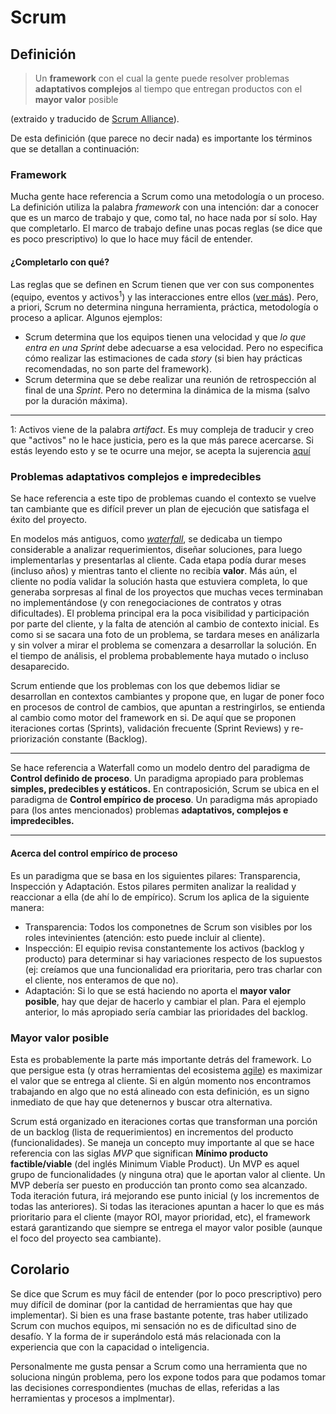 # Scrum

## Definición

> Un **framework** con el cual la gente puede resolver problemas **adaptativos complejos** al tiempo que entregan productos con el **mayor valor** posible

(extraido y traducido de [Scrum Alliance](https://www.scrumalliance.org/about-scrum/definition)).

De esta definición (que parece no decir nada) es importante los términos que se detallan a continuación:

### Framework

Mucha gente hace referencia a Scrum como una metodología o un proceso. La definición utiliza la palabra *framework* con una intención: dar a conocer que es un marco de trabajo y que, como tal, no hace nada por sí solo. Hay que completarlo. El marco de trabajo define unas pocas reglas (se dice que es poco prescriptivo) lo que lo hace muy fácil de entender.

#### ¿Completarlo con qué?

Las reglas que se definen en Scrum tienen que ver con sus componentes (equipo, eventos y activos<sup>1</sup>) y las interacciones entre ellos ([ver más](./componentes-e-interacciones.md)). Pero, a priori, Scrum no determina ninguna herramienta, práctica, metodología o proceso a aplicar. Algunos ejemplos:
- Scrum determina que los equipos tienen una velocidad y que *lo que entra en una Sprint* debe adecuarse a esa velocidad. Pero no especifica cómo realizar las estimaciones de cada *story* (si bien hay prácticas recomendadas, no son parte del framework).
- Scrum determina que se debe realizar una reunión de retrospección al final de una *Sprint*. Pero no determina la dinámica de la misma (salvo por la duración máxima).

------

1: Activos viene de la palabra *artifact*. Es muy compleja de traducir y creo que "activos" no le hace justicia, pero es la que más parece acercarse. Si estás leyendo esto y se te ocurre una mejor, se acepta la sujerencia [aquí](https://github.com/nohorbee/scrum-intro-accion/issues/new)

### Problemas adaptativos complejos e impredecibles

Se hace referencia a este tipo de problemas cuando el contexto se vuelve tan cambiante que es difícil prever un plan de ejecución que satisfaga el éxito del proyecto.

En modelos más antiguos, como [*waterfall*](https://es.wikipedia.org/wiki/Desarrollo_en_cascada), se dedicaba un tiempo considerable a analizar requerimientos, diseñar soluciones, para luego implementarlas y presentarlas al cliente. Cada etapa podía durar meses (incluso años) y mientras tanto el cliente no recibía **valor**. Más aún, el cliente no podía validar la solución hasta que estuviera completa, lo que generaba sorpresas al final de los proyectos que muchas veces terminaban no implementándose (y con renegociaciones de contratos y otras dificultades). El problema principal era la poca visibilidad y participación por parte del cliente, y la falta de atención al cambio de contexto inicial. Es como si se sacara una foto de un problema, se tardara meses en análizarla y sin volver a mirar el problema se comenzara a desarrollar la solución. En el tiempo de análisis, el problema probablemente haya mutado o incluso desaparecido.

Scrum entiende que los problemas con los que debemos lidiar se desarrollan en contextos cambiantes y propone que, en lugar de poner foco en procesos de control de cambios, que apuntan a restringirlos, se entienda al cambio como motor del framework en si. De aquí que se proponen iteraciones cortas (Sprints), validación frecuente (Sprint Reviews) y re-priorización constante (Backlog).

---
Se hace referencia a Waterfall como un modelo dentro del paradigma de **Control definido de proceso**. Un paradigma apropiado para problemas **simples, predecibles y estáticos.**
En contraposición, Scrum se ubica en el paradigma de **Control empírico de proceso**. Un paradigma más apropiado para (los antes mencionados) problemas **adaptativos, complejos e impredecibles.**

---

#### Acerca del control empírico de proceso

Es un paradigma que se basa en los siguientes pilares: Transparencia, Inspección y Adaptación. Estos pilares permiten analizar la realidad y reaccionar a ella (de ahí lo de empírico). Scrum los aplica de la siguiente manera:
- Transparencia: Todos los componetnes de Scrum son visibles por los roles intevinientes (atención: esto puede incluir al cliente).
- Inspección: El equipio revisa constantemente los activos (backlog y producto) para determinar si hay variaciones respecto de los supuestos (ej: creíamos que una funcionalidad era prioritaria, pero tras charlar con el cliente, nos enteramos de que no).
- Adaptación: Si lo que se está haciendo no aporta el **mayor valor posible**, hay que dejar de hacerlo y cambiar el plan. Para el ejemplo anterior, lo más apropiado sería cambiar las prioridades del backlog.

### Mayor valor posible

Esta es probablemente la parte más importante detrás del framework. Lo que persigue esta (y otras herramientas del ecosistema [agile](./agile.md)) es maximizar el valor que se entrega al cliente. Si en algún momento nos encontramos trabajando en algo que no está alineado con esta definición, es un signo inmediato de que hay que detenernos y buscar otra alternativa.

Scrum está organizado en iteraciones cortas que transforman una porción de un backlog (lista de requerimientos) en incrementos del producto (funcionalidades). Se maneja un concepto muy importante al que se hace referencia con las siglas *MVP* que significan **Mínimo producto factible/viable** (del inglés Minimum Viable Product). Un MVP es aquel grupo de funcionalidades (y ninguna otra) que le aportan valor al cliente. Un MVP debería ser puesto en producción tan pronto como sea alcanzado. Toda iteración futura, irá mejorando ese punto inicial (y los incrementos de todas las anteriores). Si todas las iteraciones apuntan a hacer lo que es más prioritario para el cliente (mayor ROI, mayor prioridad, etc), el framework estará garantizando que siempre se entrega el mayor valor posible (aunque el foco del proyecto sea cambiante).

## Corolario

Se dice que Scrum es muy fácil de entender (por lo poco prescriptivo) pero muy difícil de dominar (por la cantidad de herramientas que hay que implementar).
Si bien es una frase bastante potente, tras haber utilizado Scrum con muchos equipos, mi sensación no es de dificultad sino de desafío. Y la forma de ir superándolo está más relacionada con la experiencia que con la capacidad o inteligencia.

Personalmente me gusta pensar a Scrum como una herramienta que no soluciona ningún problema, pero los expone todos para que podamos tomar las decisiones correspondientes (muchas de ellas, referidas a las herramientas y procesos a implmentar).
